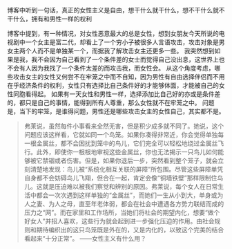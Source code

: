 博客中听到一句话，真正的女性主义是自由，想干什么就干什么，想不干什么就不干什么，拥有和男性一样的权利

博客中提到，有一种情况，对女性恶意最大的总是女性，想到女朋友今天所说的电视剧中一个女主是富二代，却看上了一个穷小子被很多人言语攻击，攻击对象是男女主两个人而不是单独某一个，而据我了解攻击女主还更多一些。
我突然想到如果是我，我不会因为自己看到了一个条件差的女士而觉得自己没出息，这世界上也不会有人因为我找了一个条件太差的而攻击我，而女性会。
从这个角度考虑，哪些攻击女主的女性又何尝不在牢笼之中而不自知，因为男性有自由选择伴侣而不用在乎经济条件的权利，女性只有选择比自己条件好的才能够体面，才能被自己的女性同胞看得起。
如果有一天女性和男性一样，选择添加比自己好的亦或是条件差的，都只是自己的事情，能得到所有人尊重，那么女性就不在牢笼之中。
问题是，当下的牢笼，是谁得问题，男性还是哪些攻击女主的女性自己，其实都不是。

> 弗莱说，虽然每件小事看来全然无害，但是积少成多就不同了。她说，这个问题应该这样看，它就如同一个鸟笼。如果你凑得非常近，你会觉得单独每一根金属丝，都不会困扰到笼中的鸟儿，它们完全可以轻松地绕过金属丝飞行。此外，即使你一根根地审视这些金属丝，你也无法揭示一只鸟儿如何能够被它禁锢或者伤害。但是，如果你退后一步，突然看到整个笼子，就会立刻清楚地发现：鸟儿被“系统化相互关联的屏障”所包围。尽管这些屏障单凭自身都不会妨碍鸟儿飞翔，但合在一起，肯定会像“铜墙铁壁”那样限制住鸟儿。这就是压迫难以被我们察觉和辨别的原因。弗莱说，每个女人在日常生活中都会一次次遇到这样单独的“金属丝”，而她们一生从小到大，单身或为人之妻、为人之母，直至年老体弱，都会在社会中遭遇各方势力联结而成的压力之“网”。而在家里和工作场所，当她们将社会的期望内化，想要“做个好女人”并招人喜欢，这些行为就会起到进一步强化压迫的作用。由社会规则和期待编织出的这只鸟笼既是外在的，又是内化的，以致这个完美的结合看起来“十分正常”。
> ——女性主义有什么用？

